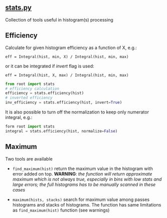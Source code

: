 ## [stats.py](https://github.com/ksamdev/exo_plots/blob/master/root/stats.py)

Collection of tools useful in histogram(s) processing

## Efficiency

Calculate for given histogram efficiency as a function of X, e.g.:

    eff = Integral(hist, min, X) / Integral(hist, min, max)

or it can be integrated if *invert* flag is used:

    eff = Integral(hist, X, max) / Integral(hist, min, max)

```python
from root import stats
# efficiency calculation
efficiency = stats.efficiency(hist)
# inverted efficiency
inv_efficiency = stats.efficiency(hist, invert=True)
```

It is also possible to turn off the normalization to keep only numerator
integral, e.g.:

```python
form root import stats
integral = stats.efficiency(hist, normalize=False)
```

## Maximum

Two tools are available

* ```find_maximum(hist)``` return the maximum value in the histogram with error
added on top. **WARNING**: _the function will return approximate maximum which
is not always true, especially in bins with low stats and large errors; the
full histograms has to be manually scanned in these cases_

* ```maximum(hists, stacks)``` search for maximum value among passes histograms
and stacks of histograms. The function has same limitations as 
```find_maximum(hist)``` function (see warnings)
